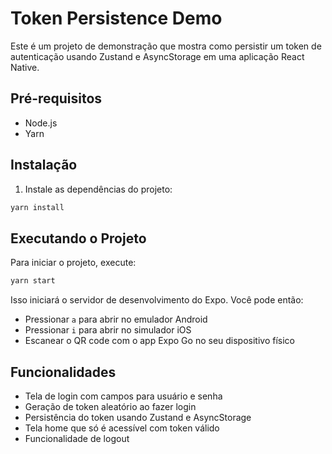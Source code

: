 # Token Persistence Demo

Este é um projeto de demonstração que mostra como persistir um token de autenticação usando Zustand e AsyncStorage em uma aplicação React Native.

## Pré-requisitos

- Node.js
- Yarn

## Instalação

1. Instale as dependências do projeto:
```bash
yarn install
```

## Executando o Projeto

Para iniciar o projeto, execute:

```bash
yarn start
```

Isso iniciará o servidor de desenvolvimento do Expo. Você pode então:

- Pressionar `a` para abrir no emulador Android
- Pressionar `i` para abrir no simulador iOS
- Escanear o QR code com o app Expo Go no seu dispositivo físico

## Funcionalidades

- Tela de login com campos para usuário e senha
- Geração de token aleatório ao fazer login
- Persistência do token usando Zustand e AsyncStorage
- Tela home que só é acessível com token válido
- Funcionalidade de logout 